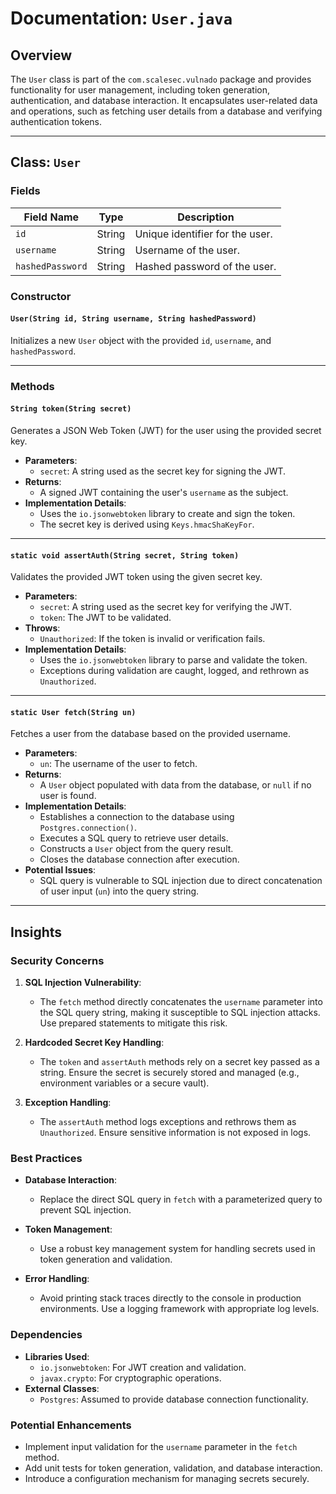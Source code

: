 # Documentation: `User.java`

## Overview
The `User` class is part of the `com.scalesec.vulnado` package and provides functionality for user management, including token generation, authentication, and database interaction. It encapsulates user-related data and operations, such as fetching user details from a database and verifying authentication tokens.

---

## Class: `User`

### Fields
| Field Name      | Type   | Description                                      |
|------------------|--------|--------------------------------------------------|
| `id`            | String | Unique identifier for the user.                 |
| `username`      | String | Username of the user.                           |
| `hashedPassword`| String | Hashed password of the user.                    |

### Constructor
#### `User(String id, String username, String hashedPassword)`
Initializes a new `User` object with the provided `id`, `username`, and `hashedPassword`.

---

### Methods

#### `String token(String secret)`
Generates a JSON Web Token (JWT) for the user using the provided secret key.

- **Parameters**:
  - `secret`: A string used as the secret key for signing the JWT.
- **Returns**:
  - A signed JWT containing the user's `username` as the subject.
- **Implementation Details**:
  - Uses the `io.jsonwebtoken` library to create and sign the token.
  - The secret key is derived using `Keys.hmacShaKeyFor`.

---

#### `static void assertAuth(String secret, String token)`
Validates the provided JWT token using the given secret key.

- **Parameters**:
  - `secret`: A string used as the secret key for verifying the JWT.
  - `token`: The JWT to be validated.
- **Throws**:
  - `Unauthorized`: If the token is invalid or verification fails.
- **Implementation Details**:
  - Uses the `io.jsonwebtoken` library to parse and validate the token.
  - Exceptions during validation are caught, logged, and rethrown as `Unauthorized`.

---

#### `static User fetch(String un)`
Fetches a user from the database based on the provided username.

- **Parameters**:
  - `un`: The username of the user to fetch.
- **Returns**:
  - A `User` object populated with data from the database, or `null` if no user is found.
- **Implementation Details**:
  - Establishes a connection to the database using `Postgres.connection()`.
  - Executes a SQL query to retrieve user details.
  - Constructs a `User` object from the query result.
  - Closes the database connection after execution.
- **Potential Issues**:
  - SQL query is vulnerable to SQL injection due to direct concatenation of user input (`un`) into the query string.

---

## Insights

### Security Concerns
1. **SQL Injection Vulnerability**:
   - The `fetch` method directly concatenates the `username` parameter into the SQL query string, making it susceptible to SQL injection attacks. Use prepared statements to mitigate this risk.

2. **Hardcoded Secret Key Handling**:
   - The `token` and `assertAuth` methods rely on a secret key passed as a string. Ensure the secret is securely stored and managed (e.g., environment variables or a secure vault).

3. **Exception Handling**:
   - The `assertAuth` method logs exceptions and rethrows them as `Unauthorized`. Ensure sensitive information is not exposed in logs.

### Best Practices
- **Database Interaction**:
  - Replace the direct SQL query in `fetch` with a parameterized query to prevent SQL injection.
  
- **Token Management**:
  - Use a robust key management system for handling secrets used in token generation and validation.

- **Error Handling**:
  - Avoid printing stack traces directly to the console in production environments. Use a logging framework with appropriate log levels.

### Dependencies
- **Libraries Used**:
  - `io.jsonwebtoken`: For JWT creation and validation.
  - `javax.crypto`: For cryptographic operations.
- **External Classes**:
  - `Postgres`: Assumed to provide database connection functionality.

### Potential Enhancements
- Implement input validation for the `username` parameter in the `fetch` method.
- Add unit tests for token generation, validation, and database interaction.
- Introduce a configuration mechanism for managing secrets securely.
